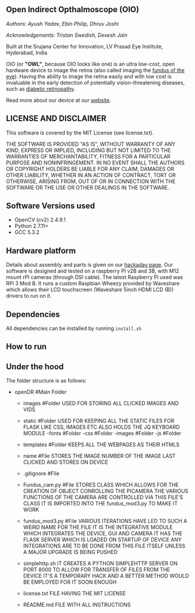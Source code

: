 ## Open Indirect Opthalmoscope (OIO)
_Authors: Ayush Yadav, Ebin Philip, Dhruv Joshi_

_Acknowledgements: Tristan Swedish, Devesh Jain_

Built at the Srujana Center for Innovation, LV Prasad Eye Institute, Hyderabad, India

OIO (or **"OWL"**, because OIO looks like one) is an ultra low-cost, open hardware device to image the retina (also called imaging the [fundus of the eye](https://en.wikipedia.org/wiki/Fundus_(eye))). Having the ability to image the retina easily and with low cost is invaluable in the early detection of potentially vision-threatening diseases, such as [diabetic retinopathy](https://en.wikipedia.org/wiki/Diabetic_retinopathy).

Read more about our device at our [website](http://lvpmitra.com/oio#introduction).

## LICENSE AND DISCLAIMER
This software is covered by the MIT License (see license.txt). 

THE SOFTWARE IS PROVIDED "AS IS", WITHOUT WARRANTY OF ANY KIND, EXPRESS OR
IMPLIED, INCLUDING BUT NOT LIMITED TO THE WARRANTIES OF MERCHANTABILITY,
FITNESS FOR A PARTICULAR PURPOSE AND NONINFRINGEMENT. IN NO EVENT SHALL THE
AUTHORS OR COPYRIGHT HOLDERS BE LIABLE FOR ANY CLAIM, DAMAGES OR OTHER
LIABILITY, WHETHER IN AN ACTION OF CONTRACT, TORT OR OTHERWISE, ARISING FROM,
OUT OF OR IN CONNECTION WITH THE SOFTWARE OR THE USE OR OTHER DEALINGS IN THE
SOFTWARE.

## Software Versions used
* OpenCV (cv2) 2.4.9.1
* Python 2.7.11+
* GCC 5.3.2

## Hardware platform
Details about assembly and parts is given on our [hackaday page](https://hackaday.io/project/11943-open-indirect-ophthalmoscope). Our software is designed and tested on a raspberry PI v2B and 3B, with M12 mount rPI cameras (through DSI cable).
The latest Raspberry Pi used was RPi 3 Mod B.
It runs a custom Raspbian Wheezy provided by Waveshare which allows their LCD touchscreen (Waveshare 5inch HDMI LCD (B)) drivers to run on it.


## Dependencies
All dependencies can be installed by running `install.sh`

## How to run

## Under the hood
The folder structure is as follows:

- openDR #Main Folder

	- images #Folder
		USED FOR STORING ALL CLICKED IMAGES AND VIDS
	
	- static #Folder
		USED FOR KEEPING ALL THE STATIC FILES FOR FLASK LIKE CSS, IMAGES ETC
		ALSO HOLDS THE JQ KEYBOARD MODULE
		-fonts  #Folder
		-css    #Folder
		-images #Folder
		-js     #Folder
	
	- templates #Folder
		KEEPS ALL THE WEBPAGES AS THEIR HTMLS
	
	- name #File
		STORES THE IMAGE NUMBER OF THE IMAGE LAST CLICKED AND STORES ON DEVICE
	
	- .gitignore #File

	- Fundus_cam.py #File
		STORES CLASS WHICH ALLOWS FOR THE CREATION OF OBJECT CONROLLING THE PICAMERA
		THE VARIOUS FUNCTIONS OF THE CAMERA ARE CONTROLLED VIA THIS FILE'S CLASS
		IT IS IMPORTED INTO THE fundus_mod3.py TO MAKE IT WORK

	- fundus_mod3.py #File
		VARIOUS ITERATIONS HAVE LED TO SUCH A WEIRD NAME FOR THE FILE
		IT IS THE INTEGRATIVE MODULE WHICH INTEGRATES THE DEVICE, GUI AND CAMERA
		IT HAS THE FLASK SERVER WHICH IS LOADED ON STARTUP OF DEVICE
		ANY INTEGRATIONS ARE TO BE DONE FROM THIS FILE ITSELF UNLESS A MAJOR UPGRADE IS BEING PUSHED


	- simplehttp.sh
		IT CREATES A PYTHON SIMPLEHTTP SERVER ON PORT 8000 TO ALLOW FOR TRANSFER OF FILES FROM THE DEVICE
		IT'S A TEMPORARY HACK AND A BETTER METHOD WOULD BE EMPLOYED FOR IT SOON ENOUGH

	- license.txt
		FILE HAVING THE MIT LICENSE

	- README.md
		FILE WITH ALL INSTRUCTIONS